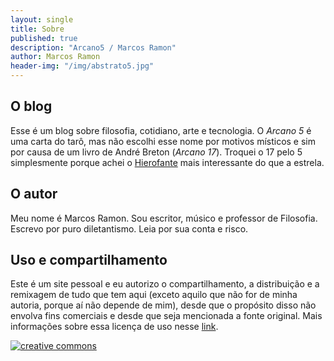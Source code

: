 ```yaml
---
layout: single
title: Sobre
published: true
description: "Arcano5 / Marcos Ramon"
author: Marcos Ramon
header-img: "/img/abstrato5.jpg"
---
```


## O blog

Esse é um blog sobre filosofia, cotidiano, arte e tecnologia. O *Arcano 5* é uma carta do tarô, mas não escolhi esse nome por motivos místicos e sim por causa de um livro de André Breton (*Arcano 17*). Troquei o 17 pelo 5 simplesmente porque achei o [Hierofante](http://pt.wikipedia.org/wiki/Hierofante) mais interessante do que a estrela.

## O autor
     
Meu nome é Marcos Ramon. Sou escritor, músico e professor de Filosofia. Escrevo por puro diletantismo. Leia por sua conta e risco.

## Uso e compartilhamento
          
Este é um site pessoal e eu autorizo o compartilhamento, a distribuição e a remixagem de tudo que tem aqui (exceto aquilo que não for de minha autoria, porque aí não depende de mim), desde que o propósito disso não envolva fins comerciais e desde que seja mencionada a fonte original. Mais informações sobre essa licença de uso nesse [link](http://creativecommons.org/licenses/by-nc-sa/4.0/).
     
[![creative commons](http://i.creativecommons.org/l/by-nc-sa/3.0/br/88x31.png)](http://creativecommons.org/licenses/by-nc-sa/4.0/)
